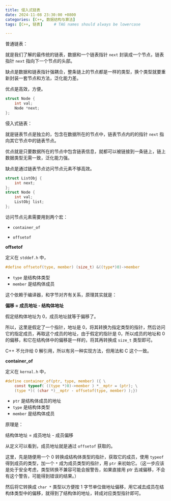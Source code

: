 ```yaml
---
title: 侵入式链表
date: 2024-11-08 23:30:00 +0800
categories: [C++, 数据结构与算法]
tags: [C++, 链表]     # TAG names should always be lowercase

---
```


普通链表：

就是我们了解的最传统的链表，数据和一个链表指针 `next` 封装成一个节点，链表指针 `next` 指向下一个节点的头部。

缺点是数据和链表指针强耦合，整条链上的节点都是一样的类型，换个类型就要重新封装一套节点和方法，泛化能力差。

优点是高效，方便。

```c++
struct Node {
    int val;
    Node *next;
};
```

侵入式链表：

就是链表节点是独立的，包含在数据所在的节点中，链表节点内的的指针 `next` 指向其它节点中的链表节点。

优点就是只要数据所在的节点中包含链表信息，就都可以被链接到一条链上，链上数据类型无需一致，泛化能力强。

缺点是通过链表节点访问节点元素不够高效。

```c++
struct ListObj {
    int next;
};
struct Node {
    int val;
    ListObj list;
};
```

访问节点元素需要用到两个宏：

- `container_of`

- `offsetof`

**offsetof**

定义在 `stddef.h` 中，

```c
#define offsetof(type, member) (size_t) &((type*)0)->member
```

- `type` 是结构体类型
- `member` 是结构体成员

这个依赖于编译器，和字节对齐有关系，原理其实就是：

**偏移 = 成员地址 - 结构体地址**

假定结构体地址为 0，成员地址就等于偏移了。

所以，这里是假定了一个指针，地址是 0，将其转换为指定类型的指针，然后访问它的指定成员，再取这个成员的地址，由于假定的指针是 0，所以成员的地址和 0 的偏移，和它在结构体中的偏移是一样的，将其再转换成 `size_t` 类型即可。

C++ 不允许给 0 解引用，所以有另一种实现方法，但用法和 C 这个一致。

**container_of**

定义在 `kernal.h` 中，

```c
#define container_of(ptr, type, member) ({ \
    const typeof( ((type *)0)->member ) *__mptr = (ptr); \
    (type *)( (char *)__mptr - offsetof(type, member) );})
```

- `ptr` 是结构体成员的地址
- `type` 是结构体类型
- `member` 是结构体成员

原理是：

结构体地址 = 成员地址 - 成员偏移

从定义可以看到，成员地址就是通过 `offsetof` 获取的。

这里，先是随便用一个 0 转换成结构体类型的指针，获取它的成员，使用 `typeof` 得到成员的类型，加一个 `*` 成为成员类型的指针，用 `ptr` 来初始它。（这一步应该是处于安全考虑，类型转换不兼容可能会报警告，如果直接用 ptr 去减偏移，不会有这个警告，可能得到错误的结果。）

然后将它转换成 `char *` 类型以方便按 1 字节单位做地址偏移，用它减去成员在结构体类型中的偏移，就得到了结构体的地址，转成对应类型指针即可。
